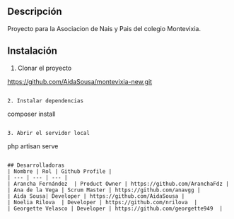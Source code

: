 ## Descripción
Proyecto para la Asociacion de Nais y Pais del colegio Montevixia.

## Instalación
1. Clonar el proyecto

 https://github.com/AidaSousa/montevixia-new.git
```

2. Instalar dependencias

```
 composer install
```

3. Abrir el servidor local
```
 php artisan serve
```

## Desarrolladoras
| Nombre | Rol | Github Profile |
| --- | --- | --- |
| Arancha Fernández  | Product Owner | https://github.com/AranchaFdz |
| Ana de la Vega | Scrum Master | https://github.com/anavgg |
| Aida Sousa| Developer | https://github.com/AidaSousa |  
| Noelia Rilova  | Developer | https://github.com/nrilova  |
| Georgette Velasco | Developer | https://github.com/georgette949  |
